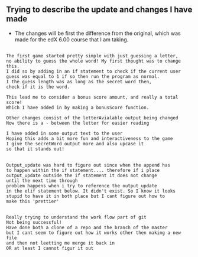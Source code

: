 ## Trying to describe the update and changes I have made ##

- The changes will be first the difference from the original,
which was made for the edX 6.00 course that I am taking.

##
    The first game started pretty simple with just guessing a letter,
    no ability to guess the whole word! My first thought was to change this.
    I did so by adding in an if statement to check if the current user
    guess was equal to 1 if so then run the program as normal.
    I the guess length was as long as the secret word then,
    check if it is the word.
    
    This lead me to consider a bonus score amount, and really a total score!
    Which I have added in by making a bonusScore function.
    
    Other changes consist of the letterAvialable output being changed
    Now there is a - between the letter for easier reading
    
    I have added in some output text to the user
    Hoping this adds a bit more fun and interactiveness to the game
    I give the secretWord output more and also upcase it 
    so that it stands out!
    
##
    Output_update was hard to figure out since when the append has
    to happen within the if statement.... therefore if i place
    output_update outside the if statement it does not change 
    until the next time through
    problem happens when i try to reference the output_update 
    in the elif statement below. It didn't exist. So I know it looks 
    stupid to have it in both place but I cant figure out how to 
    make this 'prettier'
    
## 
    Really trying to understand the work flow part of git 
    Not being successful!
    Have done both a clone of a repo and the branch of the master 
    but I cant seem to figure out how it works other then making a new file
    and then not leetting me merge it back in
    OR at least I cannot figur it out